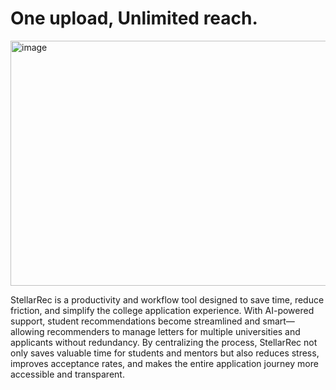 # One upload, Unlimited reach.
<img width="740" height="392" alt="image" src="https://github.com/user-attachments/assets/a7f3fc8b-12f5-47b9-88c6-49422733bdbf" />


StellarRec is a productivity and workflow tool designed to save time, reduce friction, and simplify the college application experience. With AI-powered support, student recommendations become streamlined and smart—allowing recommenders to manage letters for multiple universities and applicants without redundancy. By centralizing the process, StellarRec not only saves valuable time for students and mentors but also reduces stress, improves acceptance rates, and makes the entire application journey more accessible and transparent.

